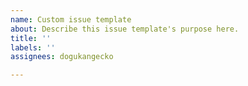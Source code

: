 ```yaml
---
name: Custom issue template
about: Describe this issue template's purpose here.
title: ''
labels: ''
assignees: dogukangecko

---
```



